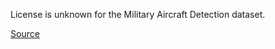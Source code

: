 License is unknown for the Military Aircraft Detection dataset.

[Source](https://www.kaggle.com/datasets/a2015003713/militaryaircraftdetectiondataset)